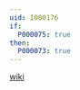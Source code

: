 ```yaml
---
uid: I000176
if:
  P000075: true
then:
  P000073: true
---
```


[wiki](http://en.wikipedia.org/wiki/Sober_space)

